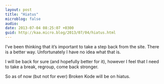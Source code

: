 ```yaml
---
layout: post
title: "Hiatus"
microblog: false
audio: 
date: 2013-07-04 08:25:07 +0300
guid: http://kaa.micro.blog/2013/07/04/hiatus.html
---
```

<p>I&rsquo;ve been thinking that it&rsquo;s important to take a step back from the site. There is a better way. Unfortunately I have no idea what that is.</p>

<p>I will be back for sure (and hopefully better for it), however I feel that I need to take a break, regroup, come back stronger.</p>

<p>So as of now (but not for ever) Broken Kode will be on hiatus.</p>
